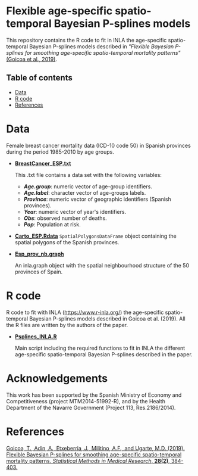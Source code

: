 # Flexible age-specific spatio-temporal Bayesian P-splines models
This repository contains the R code to fit in INLA the age-specific spatio-temporal Bayesian P-splines models described in _"Flexible Bayesian P-splines for smoothing age-specific spatio-temporal mortality patterns"_ [(Goicoa et al., 2019)](https://doi.org/10.1177/0962280217726802).


## Table of contents

- [Data](#Data)
- [R code](#R-code)
- [References](#References)


# Data
Female breast cancer mortality data (ICD-10 code 50) in Spanish provinces during the period 1985-2010 by age groups.

- [**BreastCancer_ESP.txt**](https://github.com/spatialstatisticsupna/Flexible_Psplines_article/blob/master/data/BreastCancer_ESP.txt)
  
  This .txt file contains a data set with the following variables:
	- **_Age.group_**: numeric vector of age-group identifiers.
	- **_Age.label_**: character vector of age-groups labels.
	- **_Province_**: numeric vector of geographic identifiers (Spanish provinces).
	- **_Year_**: numeric vector of year's identifiers.
	- **_Obs_**: observed number of deaths.
	- **_Pop_**: Population at risk.

- [**Carto_ESP.Rdata**](https://github.com/spatialstatisticsupna/Flexible_Psplines_article/blob/master/data/Carto_ESP.Rdata) `SpatialPolygonsDataFrame` object containing the spatial polygons of the Spanish provinces.
  
- [**Esp_prov_nb.graph**](https://github.com/spatialstatisticsupna/Flexible_Psplines_article/blob/master/data/Esp_prov_nb.inla)
  
  An inla.graph object with the spatial neighbourhood structure of the 50 provinces of Spain.


# R code
R code to fit with INLA (https://www.r-inla.org/) the age-specific spatio-temporal Bayesian P-splines models described in Goicoa et al. (2019). All the R files are written by the authors of the paper.

- [**Psplines_INLA.R**](https://github.com/spatialstatisticsupna/Flexible_Psplines_article/blob/master/R/CARmodels_INLA.R)

  Main script including the required functions to fit in INLA the different age-specific spatio-temporal Bayesian P-splines described in the paper.
  

# Acknowledgements
This work has been supported by the Spanish Ministry of Economy and Competitiveness (project MTM2014-51992-R), and by the Health Department of the Navarre Government (Project 113, Res.2186/2014).


# References
[Goicoa, T., Adin, A., Etxeberria, J., Militino, A.F., and Ugarte, M.D. (2019). Flexible Bayesian P-splines for smoothing age-specific spatio-temporal mortality patterns. _Statistical Methods in Medical Research_, __28(2)__, 384-403.](https://doi.org/https://10.1177/0962280217726802)

